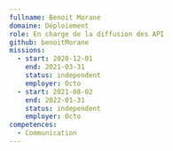```yaml
---
fullname: Benoit Morane
domaine: Déploiement
role: En charge de la diffusion des API
github: benoitMorane
missions:
  - start: 2020-12-01
    end: 2021-03-31
    status: independent
    employer: Octo
  - start: 2021-08-02
    end: 2022-01-31
    status: independent
    employer: Octo
competences:
  - Communication
---
```

